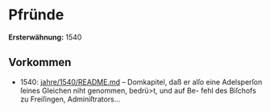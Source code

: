 # Pfründe

**Ersterwähnung:** 1540

## Vorkommen
- 1540: [jahre/1540/README.md](../jahre/1540/README.md) – Domkapitel, daß er alſo eine Adelsperſon
ſeines Gleichen niht genommen, bedrü>t, und auf Be-
fehl des Biſchofs zu Freiſingen, Adminiſtrators...

